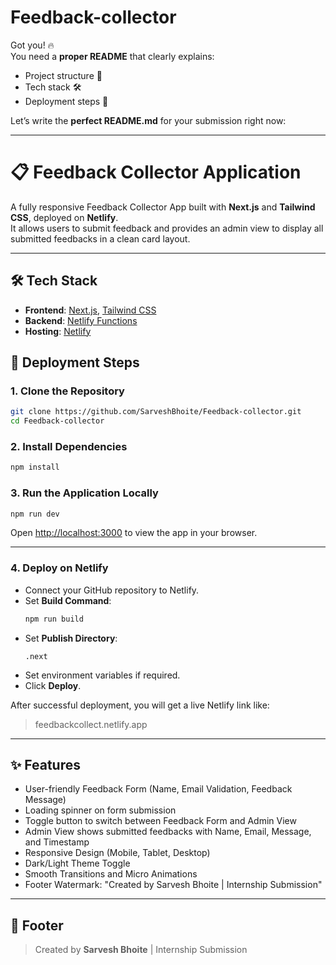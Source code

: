 # Feedback-collector

Got you! 🔥  
You need a **proper README** that clearly explains:

- Project structure 📂  
- Tech stack 🛠️  
- Deployment steps 🚀

Let’s write the **perfect README.md** for your submission right now:

---

# 📋 Feedback Collector Application

A fully responsive Feedback Collector App built with **Next.js** and **Tailwind CSS**, deployed on **Netlify**.  
It allows users to submit feedback and provides an admin view to display all submitted feedbacks in a clean card layout.

---

## 🛠️ Tech Stack

- **Frontend**: [Next.js](https://nextjs.org/), [Tailwind CSS](https://tailwindcss.com/)
- **Backend**: [Netlify Functions](https://docs.netlify.com/functions/overview/)
- **Hosting**: [Netlify](https://netlify.com)

## 🚀 Deployment Steps

### 1. Clone the Repository
```bash
git clone https://github.com/SarveshBhoite/Feedback-collector.git
cd Feedback-collector
```

### 2. Install Dependencies
```bash
npm install
```

### 3. Run the Application Locally
```bash
npm run dev
```
Open [http://localhost:3000](http://localhost:3000) to view the app in your browser.

---

### 4. Deploy on Netlify
- Connect your GitHub repository to Netlify.
- Set **Build Command**: 
  ```bash
  npm run build
  ```
- Set **Publish Directory**:
  ```
  .next
  ```
- Set environment variables if required.
- Click **Deploy**.

After successful deployment, you will get a live Netlify link like:
> feedbackcollect.netlify.app

---

## ✨ Features

- User-friendly Feedback Form (Name, Email Validation, Feedback Message)
- Loading spinner on form submission
- Toggle button to switch between Feedback Form and Admin View
- Admin View shows submitted feedbacks with Name, Email, Message, and Timestamp
- Responsive Design (Mobile, Tablet, Desktop)
- Dark/Light Theme Toggle
- Smooth Transitions and Micro Animations
- Footer Watermark: "Created by Sarvesh Bhoite | Internship Submission"

---

## 📄 Footer

> Created by **Sarvesh Bhoite** | Internship Submission
